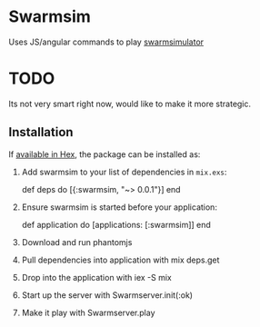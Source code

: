 # Swarmsim

Uses JS/angular commands to play [swarmsimulator](https://swarmsim.github.io/#/tab/all)

# TODO

Its not very smart right now, would like to make it more strategic.

## Installation

If [available in Hex](https://hex.pm/docs/publish), the package can be installed as:

  1. Add swarmsim to your list of dependencies in `mix.exs`:

        def deps do
          [{:swarmsim, "~> 0.0.1"}]
        end

  2. Ensure swarmsim is started before your application:

        def application do
          [applications: [:swarmsim]]
        end

  3. Download and run phantomjs

  4. Pull dependencies into application with mix deps.get

  5. Drop into the application with iex -S mix

  6. Start up the server with Swarmserver.init(:ok)

  7. Make it play with Swarmserver.play


